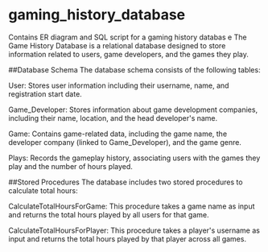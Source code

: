 # gaming_history_database
Contains ER diagram and SQL script for a gaming history databas
e
The Game History Database is a relational database designed to store information related to users, game developers, and the games they play.

##Database Schema
The database schema consists of the following tables:

User: Stores user information including their username, name, and registration start date.

Game_Developer: Stores information about game development companies, including their name, location, and the head developer's name.

Game: Contains game-related data, including the game name, the developer company (linked to Game_Developer), and the game genre.

Plays: Records the gameplay history, associating users with the games they play and the number of hours played.

##Stored Procedures
The database includes two stored procedures to calculate total hours:

CalculateTotalHoursForGame: This procedure takes a game name as input and returns the total hours played by all users for that game.

CalculateTotalHoursForPlayer: This procedure takes a player's username as input and returns the total hours played by that player across all games.


